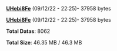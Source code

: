 [**UHebi8Fe**](/data/UHebi8Fe.txt) (09/12/22 - 22:25)- 37958 bytes

[**UHebi8Fe**](/data/UHebi8Fe.txt) (09/12/22 - 22:25)- 37958 bytes

**Total Datas**: 8062

**Total Size**: 46.35 MB / 46.3 MB